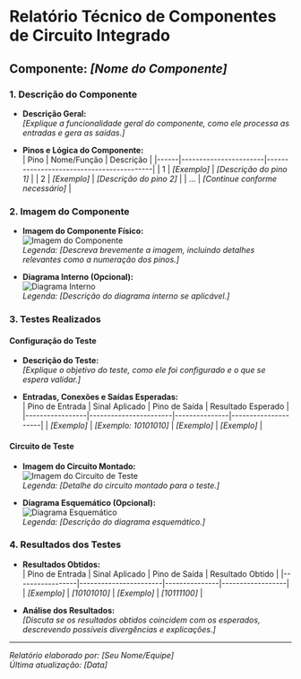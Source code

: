 # Relatório Técnico de Componentes de Circuito Integrado

## Componente: *[Nome do Componente]*

### 1. Descrição do Componente

- **Descrição Geral:**  
  *[Explique a funcionalidade geral do componente, como ele processa as entradas e gera as saídas.]*

- **Pinos e Lógica do Componente:**  
  | Pino | Nome/Função           | Descrição                                |
  |------|-----------------------|------------------------------------------|
  | 1    | *[Exemplo]*           | *[Descrição do pino 1]*                  |
  | 2    | *[Exemplo]*           | *[Descrição do pino 2]*                  |
  | ...  | *[Continue conforme necessário]* |

### 2. Imagem do Componente

- **Imagem do Componente Físico:**  
  ![Imagem do Componente](URL_DA_IMAGEM_DO_COMPONENTE)  
  *Legenda:* *[Descreva brevemente a imagem, incluindo detalhes relevantes como a numeração dos pinos.]*

- **Diagrama Interno (Opcional):**  
  ![Diagrama Interno](URL_DO_DIAGRAMA_INTERNO)  
  *Legenda:* *[Descrição do diagrama interno se aplicável.]*

### 3. Testes Realizados

#### Configuração do Teste

- **Descrição do Teste:**  
  *[Explique o objetivo do teste, como ele foi configurado e o que se espera validar.]*

- **Entradas, Conexões e Saídas Esperadas:**  
  | Pino de Entrada | Sinal Aplicado        | Pino de Saída | Resultado Esperado |
  |-----------------|-----------------------|---------------|---------------------|
  | *[Exemplo]*     | *[Exemplo: 10101010]* | *[Exemplo]*   | *[Exemplo]*         |

#### Circuito de Teste

- **Imagem do Circuito Montado:**  
  ![Imagem do Circuito de Teste](URL_DA_IMAGEM_DO_CIRCUITO)  
  *Legenda:* *[Detalhe do circuito montado para o teste.]*

- **Diagrama Esquemático (Opcional):**  
  ![Diagrama Esquemático](URL_DO_DIAGRAMA_ESQUEMÁTICO)  
  *Legenda:* *[Descrição do diagrama esquemático.]*

### 4. Resultados dos Testes

- **Resultados Obtidos:**  
  | Pino de Entrada | Sinal Aplicado        | Pino de Saída | Resultado Obtido |
  |-----------------|-----------------------|---------------|------------------|
  | *[Exemplo]*     | *[10101010]*          | *[Exemplo]*   | *[10111100]*     |

- **Análise dos Resultados:**  
  *[Discuta se os resultados obtidos coincidem com os esperados, descrevendo possíveis divergências e explicações.]*

---

*Relatório elaborado por:* *[Seu Nome/Equipe]*  
*Última atualização:* *[Data]*  
